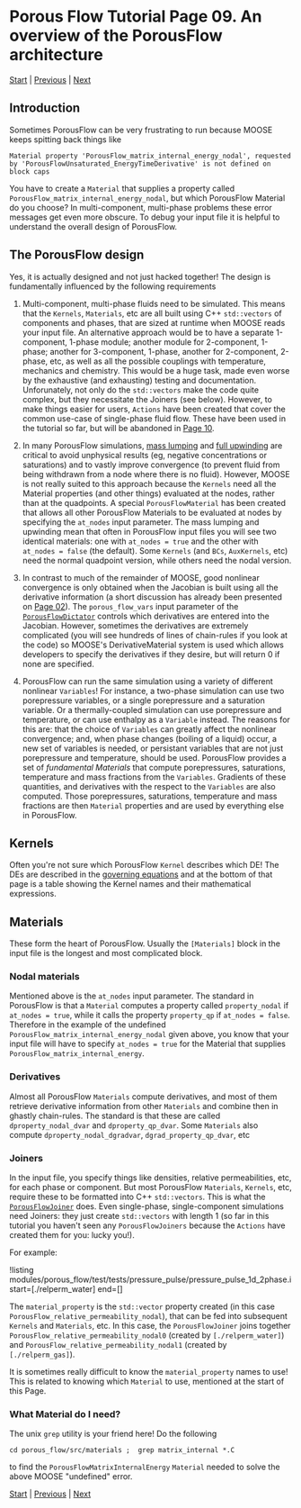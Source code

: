 # Porous Flow Tutorial Page 09.  An overview of the PorousFlow architecture

[Start](porous_flow/tutorial_00.md) |
[Previous](porous_flow/tutorial_08.md) |
[Next](porous_flow/tutorial_10.md)

## Introduction

Sometimes PorousFlow can be very frustrating to run because MOOSE keeps spitting back things like

`Material property 'PorousFlow_matrix_internal_energy_nodal', requested by 'PorousFlowUnsaturated_EnergyTimeDerivative' is not defined on block caps`

You have to create a `Material` that supplies a property called `PorousFlow_matrix_internal_energy_nodal`, but which PorousFlow Material do you choose?  In multi-component, multi-phase problems these error messages get even more obscure.  To debug your input file it is helpful to understand the overall design of PorousFlow.

## The PorousFlow design

Yes, it is actually designed and not just hacked together!  The design is fundamentally influenced by the following requirements

1. Multi-component, multi-phase fluids need to be simulated.  This means that the `Kernels`, `Materials`, etc are all built using C++ `std::vectors` of components and phases, that are sized at runtime when MOOSE reads your input file.  An alternative approach would be to have a separate 1-component, 1-phase module; another module for 2-component, 1-phase; another for 3-component, 1-phase, another for 2-component, 2-phase, etc, as well as all the possible couplings with temperature, mechanics and chemistry.  This would be a huge task, made even worse by the exhaustive (and exhausting) testing and documentation.  Unforunately, not only do the `std::vectors` make the code quite complex, but they necessitate the Joiners (see below).  However, to make things easier for users, `Actions` have been created that cover the common use-case of single-phase fluid flow.  These have been used in the tutorial so far, but will be abandoned in [Page 10](porous_flow/tutorial_10.md).

2. In many PorousFlow simulations, [mass lumping](porous_flow/mass_lumping.md) and [full upwinding](porous_flow/upwinding.md) are critical to avoid unphysical results (eg, negative concentrations or saturations) and to vastly improve convergence (to prevent fluid from being withdrawn from a node where there is no fluid).  However, MOOSE is not really suited to this approach because the `Kernels` need all the Material properties (and other things) evaluated at the nodes, rather than at the quadpoints.  A special `PorousFlowMaterial` has been created that allows all other PorousFlow Materials to be evaluated at nodes by specifying the `at_nodes` input parameter.  The mass lumping and upwinding mean that often in PorousFlow input files you will see two identical materials: one with `at_nodes = true` and the other with `at_nodes = false` (the default).  Some `Kernels` (and `BCs`, `AuxKernels`, etc) need the normal quadpoint version, while others need the nodal version.

3. In contrast to much of the remainder of MOOSE, good nonlinear convergence is only obtained when the Jacobian is built using all the derivative information (a short discussion has already been presented on [Page 02](porous_flow/tutorial_02.md)).  The `porous_flow_vars` input parameter of the [`PorousFlowDictator`](PorousFlowDictator.md) controls which derivatives are entered into the Jacobian.  However, sometimes the derivatives are extremely complicated (you will see hundreds of lines of chain-rules if you look at the code) so MOOSE's DerivativeMaterial system is used which allows developers to specify the derivatives if they desire, but will return 0 if none are specified.

4. PorousFlow can run the same simulation using a variety of different nonlinear `Variables`!  For instance, a two-phase simulation can use two porepressure variables, or a single porepressure and a saturation variable.  Or a thermally-coupled simulation can use porepressure and temperature, or can use enthalpy as a `Variable` instead.  The reasons for this are: that the choice of `Variables` can greatly affect the nonlinear convergence; and, when phase changes (boiling of a liquid) occur, a new set of variables is needed, or persistant variables that are not just porepressure and temperature, should be used.  PorousFlow provides a set of *fundamental Materials* that compute porepressures, saturations, temperature and mass fractions from the `Variables`.  Gradients of these quantities, and derivatives with the respect to the `Variables` are also computed.  Those porepressures, saturations, temperature and mass fractions are then `Material` properties and are used by everything else in PorousFlow.

## Kernels

Often you're not sure which PorousFlow `Kernel` describes which DE!  The DEs are described in the [governing equations](porous_flow/governing_equations.md) and at the bottom of that page is a table showing the Kernel names and their mathematical expressions.

## Materials

These form the heart of PorousFlow.  Usually the `[Materials]` block in the input file is the longest and most complicated block.

### Nodal materials

Mentioned above is the `at_nodes` input parameter.  The standard in PorousFlow is that a `Material` computes a property called `property_nodal` if `at_nodes = true`, while it calls the property `property_qp` if `at_nodes = false`.  Therefore in the example of the undefined `PorousFlow_matrix_internal_energy_nodal` given above, you know that your input file will have to specify `at_nodes = true` for the Material that supplies `PorousFlow_matrix_internal_energy`.

### Derivatives

Almost all PorousFlow `Materials` compute derivatives, and most of them retrieve derivative information from other `Materials` and combine then in ghastly chain-rules.  The standard is that these are called `dproperty_nodal_dvar` and `dproperty_qp_dvar`.  Some `Materials` also compute `dproperty_nodal_dgradvar`, `dgrad_property_qp_dvar`, etc

### Joiners

In the input file, you specify things like densities, relative permeabilities, etc, for each phase or component.  But most PorousFlow `Materials`, `Kernels`, etc, require these to be formatted into C++ `std::vectors`.  This is what the [`PorousFlowJoiner`](PorousFlowJoiner.md) does.  Even single-phase, single-component simulations need Joiners: they just create `std::vectors` with length 1 (so far in this tutorial you haven't seen any `PorousFlowJoiners` because the `Actions` have created them for you: lucky you!).

For example:

!listing modules/porous_flow/test/tests/pressure_pulse/pressure_pulse_1d_2phase.i start=[./relperm_water] end=[]

The `material_property` is the `std::vector` property created (in this case `PorousFlow_relative_permeability_nodal`), that can be fed into subsequent `Kernels` and `Materials`, etc.  In this case, the `PorousFlowJoiner` joins together `PorousFlow_relative_permeability_nodal0` (created by `[./relperm_water]`) and `PorousFlow_relative_permeability_nodal1` (created by `[./relperm_gas]`).

It is sometimes really difficult to know the `material_property` names to use!  This is related to knowing which `Material` to use, mentioned at the start of this Page.

### What Material do I need?

The unix `grep` utility is your friend here!  Do the following

`cd porous_flow/src/materials ;  grep matrix_internal *.C`

to find the `PorousFlowMatrixInternalEnergy` `Material` needed to solve the above MOOSE "undefined" error.

[Start](porous_flow/tutorial_00.md) |
[Previous](porous_flow/tutorial_08.md) |
[Next](porous_flow/tutorial_10.md)
